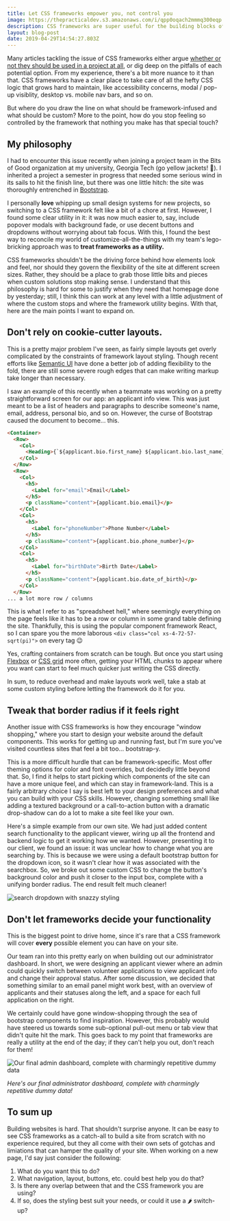 ```yaml
---
title: Let CSS frameworks empower you, not control you
image: https://thepracticaldev.s3.amazonaws.com/i/qpp0oqach2mmmq300eqp.png
description: CSS frameworks are super useful for the building blocks of a website, but when is it best to start adding custom styles?
layout: blog-post
date: 2019-04-29T14:54:27.803Z
---
```


Many articles tackling the issue of CSS frameworks either argue [whether or not they should be used in a project at all](https://dev.to/teamxenox/do-we-really-need-a-css-framework-4ma6), or dig deep on the pitfalls of each potential option. From my experience, there's a bit more nuance to it than that. CSS frameworks have a clear place to take care of all the hefty CSS logic that grows hard to maintain, like accessibility concerns, modal / pop-up visiblity, desktop vs. mobile nav bars, and so on. 

But where do you draw the line on what should be framework-infused and what should be custom? More to the point, how do you stop feeling so controlled by the framework that nothing you make has that special touch?

## My philosophy

I had to encounter this issue recently when joining a project team in the Bits of Good organization at my university, Georgia Tech (go yellow jackets! 🐝). I inherited a project a semester in progress that needed some serious wind in its sails to hit the finish line, but there was one little hitch: the site was thoroughly entrenched in [Bootstrap](https://getbootstrap.com). 

I personally **love** whipping up small design systems for new projects, so switching to a CSS framework felt like a bit of a chore at first. However, I found some clear utility in it: it was now much easier to, say, include popover modals with background fade, or use decent buttons and dropdowns without worrying about tab focus. With this, I found the best way to reconcile my world of customize-all-the-things with my team's lego-bricking approach was to **treat frameworks as a utility.**

CSS frameworks shouldn't be the driving force behind how elements  look and feel, nor should they govern the flexibility of the site at different screen sizes. Rather, they should be a place to grab those little bits and pieces when custom solutions stop making sense. I understand that this philosophy is hard for some to justify when they need that homepage done by yesterday; still, I think this can work at any level with a little adjustment of where the custom stops and where the framework utility begins. With that, here are the main points I want to expand on.

## Don't rely on cookie-cutter layouts.

This is a pretty major problem I've seen, as fairly simple layouts get overly complicated by the constraints of framework layout styling. Though recent efforts like [Semantic UI](https://semantic-ui.com/examples/responsive.html) have done a better job of adding flexibility to the fold, there are still some severe rough edges that can make writing markup take longer than necessary.

I saw an example of this recently when a teammate was working on a pretty straightforward screen for our app: an applicant info view. This was just meant to be a list of headers and paragraphs to describe someone's name, email, address, personal bio, and so on. However, the curse of Bootstrap caused the document to become... this.

```html
<Container>
  <Row>
    <Col>
      <Heading>{`${applicant.bio.first_name} ${applicant.bio.last_name}`}</Heading>
    </Col>
  </Row>
  <Row>
    <Col>
      <h5>
        <Label for="email">Email</Label>
      </h5>
      <p className="content">{applicant.bio.email}</p>
    </Col>
    <Col>
      <h5>
        <Label for="phoneNumber">Phone Number</Label>
      </h5>
      <p className="content">{applicant.bio.phone_number}</p>
    </Col>
    <Col>
      <h5>
        <Label for="birthDate">Birth Date</Label>
      </h5>
      <p className="content">{applicant.bio.date_of_birth}</p>
    </Col>
  </Row>
... a lot more row / columns
```

This is what I refer to as "spreadsheet hell," where seemingly everything on the page feels like it has to be a row or column in some grand table defining the site. Thankfully, this is using the popular component framework React, so I can spare you the more laborous `<div class="col xs-4-72-57-sqrt(pi)">` on every tag 😉

Yes, crafting containers from scratch can be tough. But once you start using [Flexbox](https://medium.freecodecamp.org/an-animated-guide-to-flexbox-d280cf6afc35) or [CSS grid](https://cssgridgarden.com) more often, getting your HTML chunks to appear where you want can start to feel much quicker just writing the CSS directly. 

In sum, to reduce overhead and make layouts work well, take a stab at some custom styling before letting the framework do it for you.

## Tweak that border radius if it feels right

Another issue with CSS frameworks is how they encourage "window shopping," where you start to design your website around the default components. This works for getting up and running fast, but I'm sure you've visited countless sites that feel a bit too... bootstrap-y.

This is a more difficult hurdle that can be framework-specific. Most offer theming options for color and font overrides, but decidedly little beyond that. So, I find it helps to start picking which components of the site can have a more unique feel, and which can stay in framework-land. This is a fairly arbitrary choice I say is best left to your design preferences and what you can build with your CSS skills. However, changing something small like adding a textured background or a call-to-action button with a dramatic drop-shadow can do a lot to make a site feel like your own.

Here's a simple example from our own site. We had just added content search functionality to the applicant viewer, wiring up all the frontend and backend logic to get it working how we wanted. However, presenting it to our client, we found an issue: it was unclear how to change what you are searching by. This is because we were using a default bootstrap button for the dropdown icon, so it wasn't clear how it was associated with the searchbox. So, we broke out some custom CSS to change the button's background color and push it closer to the input box, complete with a unifying border radius. The end result felt much cleaner!

![search dropdown with snazzy styling](https://thepracticaldev.s3.amazonaws.com/i/w5cu0izo08fgnf4jmumn.gif)

## Don't let frameworks decide your functionality

This is the biggest point to drive home, since it's rare that a CSS framework will cover **every** possible element you can have on your site.

Our team ran into this pretty early on when building out our administrator dashboard. In short, we were designing an applicant viewer where an admin could quickly switch between volunteer applications to view applicant info and change their approval status. After some discussion, we decided that something similar to an email panel might work best, with an overview of applicants and their statuses along the left, and a space for each full application on the right.

We certainly could have gone window-shopping through the sea of bootstrap components to find inspiration. However, this probably would have steered us towards some sub-optional pull-out menu or tab view that didn't quite hit the mark. This goes back to my point that frameworks are really a utility at the end of the day; if they can't help you out, don't reach for them!

![Our final admin dashboard, complete with charmingly repetitive dummy data](https://thepracticaldev.s3.amazonaws.com/i/gxb9hn7cxyuz980muvqv.png)

_Here's our final administrator dashboard, complete with charmingly repetitive dummy data!_

## To sum up

Building websites is hard. That shouldn't surprise anyone. It can be easy to see CSS frameworks as a catch-all to build a site from scratch with no experience required, but they all come with their own sets of gotchas and limiations that can hamper the quality of your site. When working on a new page, I'd say just consider the following:
1. What do you want this to do?
2. What navigation, layout, buttons, etc. could best help you do that?
3. Is there any overlap between that and the CSS framework you are using?
4. If so, does the styling best suit your needs, or could it use a 🌶 switch-up?
